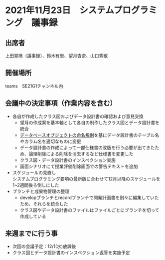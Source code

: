 # 2021年11月23日　システムプログラミング　議事録

## 出席者
上田翠鳩（議事録）、鈴木有里、望月杏奈、山口秀敏

## 開催場所
teams　SE21G1チャンネル内

## 会議中の決定事項（作業内容を含む）
 - 各自が作成したクラス図およびデータ設計書の確認および意見交換
   - 望月の作成案を基本軸として各自の制作したクラス図とデータ設計書を統合
   - [データベースオブジェクトの命名規則](https://qiita.com/genzouw/items/35022fa96c120e67c637)を基にデータ設計書のテーブル名やカラム名を適切なものに変更
   - データ設計書の作成によって一部仕様書の改版を行う必要が出てきたため、論理削除による削除を消去するなど仕様書を変更した
   - クラス図・データ設計書のインスペクション実施
   - 画面シナリオにて授業評価削除画面での警告テキストを追加
 - スケジュールの見直し<br>
 システムプログラミング要項の最新版に合わせて12月以降のスケジュールを1~2週間後ろ倒しにした
 - ブランチと成果物管理の整理
   - developブランチとrecordブランチで開発計画書を別々に編集していたため、それらを統合した
   - クラス図やデータ設計書のファイルはファイルごとにブランチを切って作成している



## 来週までに行う事
 - 次回の会議予定：12/1(水)放課後 　
 - クラス図とデータ設計書のインスペクション返答を実施予定